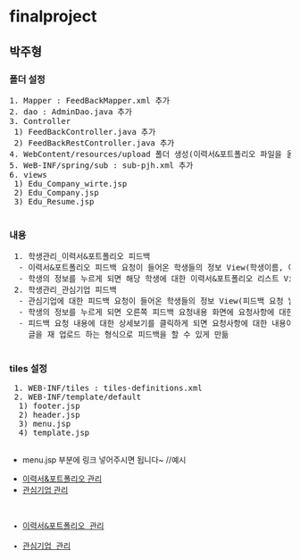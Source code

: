 # finalproject
## 박주형
### 폴더 설정
<pre>
1. Mapper : FeedBackMapper.xml 추가
2. dao : AdminDao.java 추가
3. Controller
 1) FeedBackController.java 추가
 2) FeedBackRestController.java 추가
4. WebContent/resources/upload 폴더 생성(이력서&포트폴리오 파일을 올려서 저장해둘 폴더)
5. WeB-INF/spring/sub : sub-pjh.xml 추가
6. views
 1) Edu_Company_wirte.jsp
 2) Edu_Company.jsp
 3) Edu_Resume.jsp
 </pre>
 ### 내용
 <pre>
 1. 학생관리_이력서&포트폴리오 피드백
  - 이력서&포트폴리오 피드백 요청이 들어온 학생들의 정보 View(학생이름, 이메일, 폰 번호, 강좌이름, 기수)
  - 학생의 정보를 누르게 되면 해당 학생에 대한 이력서&포트폴리오 리스트 View(이력서&포트폴리오 파일명, 입력일, 파일 다운로드, 파일 업로드)
 2. 학생관리_관심기업 피드백
  - 관심기업에 대한 피드백 요청이 들어온 학생들의 정보 View(피드백 요청 날짜, 기업이름, 강좌이름, 기수, 학생이름)
  - 학생의 정보를 누르게 되면 오른쪽 피드백 요청내용 화면에 요청사항에 대한 내용이 간략하게 보여진다.
  - 피드백 요청 내용에 대한 상세보기를 클릭하게 되면 요청사항에 대한 내용이 뜨게 되고 그 내용에 대해 
    글을 재 업로드 하는 형식으로 피드백을 할 수 있게 만듦
 </pre>
 ### tiles 설정
<pre>
 1. WEB-INF/tiles : tiles-definitions.xml
 2. WEB-INF/template/default
  1) footer.jsp
  2) header.jsp
  3) menu.jsp
  4) template.jsp
  
</pre>
 * menu.jsp 부분에 링크 넣어주시면 됩니다~
 //예시
 <ul>
  <li><a href="resume">이력서&포트폴리오 관리</a></li>
  <li><a href="company">관심기업 관리</a></li>
</ul>
<pre>

<div><ul><li><a href="resume">이력서&포트폴리오 관리</a></li>
<li><a href="company">관심기업 관리</a></li></ul></div>
</pre>

